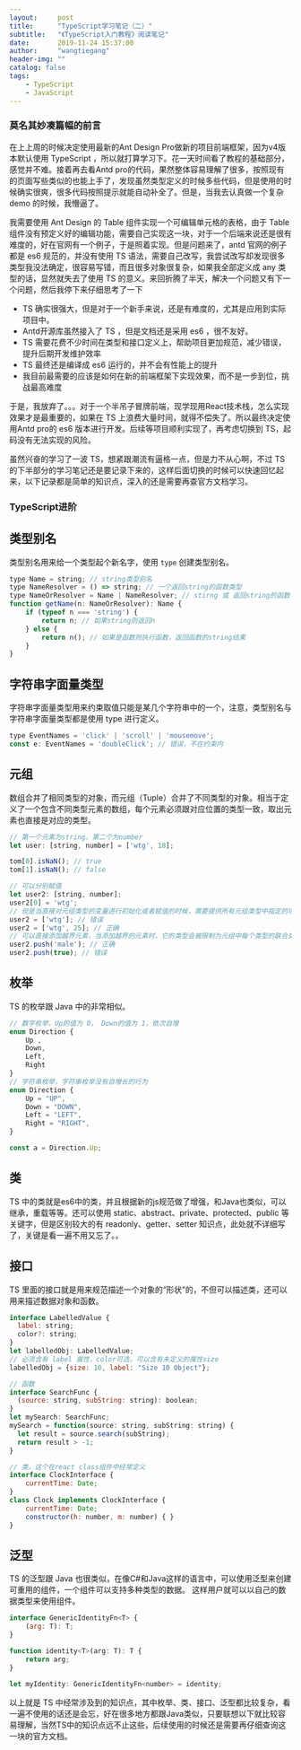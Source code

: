 ```yaml
---
layout:     post
title:      "TypeScript学习笔记（二）"
subtitle:   "《TypeScript入门教程》阅读笔记"
date:       2019-11-24 15:37:00
author:     "wangtiegang"
header-img: ""
catalog: false
tags:
    - TypeScript
    - JavaScript
---
```


### 莫名其妙凑篇幅的前言

在上上周的时候决定使用最新的Ant Design Pro做新的项目前端框架，因为v4版本默认使用 TypeScript ，所以就打算学习下。花一天时间看了教程的基础部分，感觉并不难。接着再去看Antd pro的代码，果然整体容易理解了很多，按照现有的页面写些类似的也能上手了，发现虽然类型定义的时候多些代码，但是使用的时候确实很爽，很多代码按照提示就能自动补全了。但是，当我去认真做一个复杂 demo 的时候，我懵逼了。

我需要使用 Ant Design 的 Table 组件实现一个可编辑单元格的表格，由于 Table 组件没有预定义好的编辑功能，需要自己实现这一块，对于一个后端来说还是很有难度的，好在官网有一个例子，于是照着实现。但是问题来了，antd 官网的例子都是 es6 规范的，并没有使用 TS 语法，需要自己改写，我尝试改写却发现很多类型我没法确定，很容易写错，而且很多对象很复杂，如果我全部定义成 any 类型的话，显然就失去了使用 TS 的意义。来回折腾了半天，解决一个问题又有下一个问题，然后我停下来仔细思考了一下

* TS 确实很强大，但是对于一个新手来说，还是有难度的，尤其是应用到实际项目中。
* Antd开源库虽然接入了 TS ，但是文档还是采用 es6 ，很不友好。
* TS 需要花费不少时间在类型和接口定义上，帮助项目更加规范，减少错误，提升后期开发维护效率
* TS 最终还是编译成 es6 运行的，并不会有性能上的提升
* 我目前最需要的应该是如何在新的前端框架下实现效果，而不是一步到位，挑战最高难度

于是，我放弃了。。。对于一个半吊子冒牌前端，现学现用React技术栈，怎么实现效果才是最重要的，如果在 TS 上浪费大量时间，就得不偿失了。所以最终决定使用Antd pro的 es6 版本进行开发。后续等项目顺利实现了，再考虑切换到 TS，起码没有无法实现的风险。

虽然兴奋的学习了一波 TS，想紧跟潮流有逼格一点，但是力不从心啊，不过 TS 的下半部分的学习笔记还是要记录下来的，这样后面切换的时候可以快速回忆起来，以下记录都是简单的知识点，深入的还是需要再查官方文档学习。

### TypeScript进阶

类型别名
---

类型别名用来给一个类型起个新名字，使用 ```type``` 创建类型别名。

```javascript
type Name = string; // string类型别名
type NameResolver = () => string; // 一个返回string的函数类型
type NameOrResolver = Name | NameResolver; // stirng 或 返回string的函数
function getName(n: NameOrResolver): Name {
    if (typeof n === 'string') {
        return n; // 如果string则返回n
    } else {
        return n(); // 如果是函数则执行函数，返回函数的string结果
    }
}
```

字符串字面量类型
---

字符串字面量类型用来约束取值只能是某几个字符串中的一个，注意，类型别名与字符串字面量类型都是使用 type 进行定义。

```javascript
type EventNames = 'click' | 'scroll' | 'mousemove';
const e: EventNames = 'doubleClick'; // 错误，不在约束内
```

元组
---

数组合并了相同类型的对象，而元组（Tuple）合并了不同类型的对象。相当于定义了一个包含不同类型元素的数组，每个元素必须跟对应位置的类型一致，取出元素也直接是对应的类型。

```javascript
// 第一个元素为string，第二个为number
let user: [string, number] = ['wtg', 18];

tom[0].isNaN(); // true
tom[1].isNaN(); // false

// 可以分别赋值
let user2: [string, number];
user2[0] = 'wtg';
// 但是当直接对元组类型的变量进行初始化或者赋值的时候，需要提供所有元组类型中指定的项。
user2 = ['wtg']; // 错误
user2 = ['wtg', 25]; // 正确
// 可以直接添加越界元素，当添加越界的元素时，它的类型会被限制为元组中每个类型的联合类型
user2.push('male'); // 正确
user2.push(true); // 错误
```

枚举
---

TS 的枚举跟 Java 中的非常相似。

```javascript
// 数字枚举，Up的值为 0， Down的值为 1，依次自增
enum Direction {
    Up ,
    Down,
    Left,
    Right
}
// 字符串枚举，字符串枚举没有自增长的行为
enum Direction {
    Up = "UP",
    Down = "DOWN",
    Left = "LEFT",
    Right = "RIGHT",
}

const a = Direction.Up;
```

类
---

TS 中的类就是es6中的类，并且根据新的js规范做了增强，和Java也类似，可以继承，重载等等。还可以使用 static、abstract、private、protected、public 等关键字，但是区别较大的有 readonly、getter、setter 知识点，此处就不详细写了，关键是看一遍不用又忘了。。

接口
---

TS 里面的接口就是用来规范描述一个对象的“形状”的，不但可以描述类，还可以用来描述数据对象和函数。

```javascript
interface LabelledValue {
  label: string;
  color?: string;
}
let labelledObj: LabelledValue;
// 必须含有 label 属性，color可选，可以含有未定义的属性size
labelledObj = {size: 10, label: "Size 10 Object"};

// 函数
interface SearchFunc {
  (source: string, subString: string): boolean;
}
let mySearch: SearchFunc;
mySearch = function(source: string, subString: string) {
  let result = source.search(subString);
  return result > -1;
}

// 类，这个在react class组件中经常定义
interface ClockInterface {
    currentTime: Date;
}
class Clock implements ClockInterface {
    currentTime: Date;
    constructor(h: number, m: number) { }
}
```

泛型
---

TS 的泛型跟 Java 也很类似，在像C#和Java这样的语言中，可以使用泛型来创建可重用的组件，一个组件可以支持多种类型的数据。 这样用户就可以以自己的数据类型来使用组件。

```javascript
interface GenericIdentityFn<T> {
    (arg: T): T;
}

function identity<T>(arg: T): T {
    return arg;
}

let myIdentity: GenericIdentityFn<number> = identity;
```

以上就是 TS 中经常涉及到的知识点，其中枚举、类、接口、泛型都比较复杂，看一遍不使用的话还是会忘，好在很多地方都跟Java类似，只要联想以下就比较容易理解，当然TS中的知识点远不止这些，后续使用的时候还是需要再仔细查询这一块的官方文档。